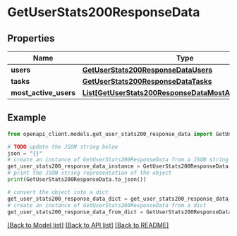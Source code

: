 # GetUserStats200ResponseData


## Properties

Name | Type | Description | Notes
------------ | ------------- | ------------- | -------------
**users** | [**GetUserStats200ResponseDataUsers**](GetUserStats200ResponseDataUsers.md) |  | [optional] 
**tasks** | [**GetUserStats200ResponseDataTasks**](GetUserStats200ResponseDataTasks.md) |  | [optional] 
**most_active_users** | [**List[GetUserStats200ResponseDataMostActiveUsersInner]**](GetUserStats200ResponseDataMostActiveUsersInner.md) |  | [optional] 

## Example

```python
from openapi_client.models.get_user_stats200_response_data import GetUserStats200ResponseData

# TODO update the JSON string below
json = "{}"
# create an instance of GetUserStats200ResponseData from a JSON string
get_user_stats200_response_data_instance = GetUserStats200ResponseData.from_json(json)
# print the JSON string representation of the object
print(GetUserStats200ResponseData.to_json())

# convert the object into a dict
get_user_stats200_response_data_dict = get_user_stats200_response_data_instance.to_dict()
# create an instance of GetUserStats200ResponseData from a dict
get_user_stats200_response_data_from_dict = GetUserStats200ResponseData.from_dict(get_user_stats200_response_data_dict)
```
[[Back to Model list]](../README.md#documentation-for-models) [[Back to API list]](../README.md#documentation-for-api-endpoints) [[Back to README]](../README.md)


